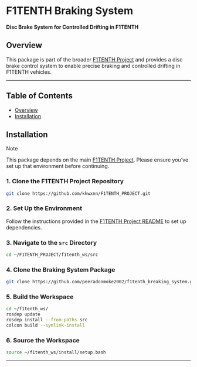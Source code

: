 # F1TENTH Braking System

**Disc Brake System for Controlled Drifting in F1TENTH**

## Overview

This package is part of the broader [F1TENTH Project](https://github.com/kkwxnn/F1TENTH_PROJECT) and provides a disc brake control system to enable precise braking and controlled drifting in F1TENTH vehicles.

---

## Table of Contents
- [Overview](#overview)
- [Installation](#installation)

## Installation

> [!Note]
> This package depends on the main [F1TENTH Project](https://github.com/kkwxnn/F1TENTH_PROJECT). Please ensure you’ve set up that environment before continuing.

### 1. Clone the F1TENTH Project Repository

```bash
git clone https://github.com/kkwxnn/F1TENTH_PROJECT.git
```

### 2. Set Up the Environment

Follow the instructions provided in the [F1TENTH Project README](https://github.com/kkwxnn/F1TENTH_PROJECT/blob/humble/README.md) to set up dependencies.

### 3. Navigate to the `src` Directory

```bash
cd ~/F1TENTH_PROJECT/f1tenth_ws/src
```

### 4. Clone the Braking System Package

```bash
git clone https://github.com/peeradonmoke2002/f1tenth_breaking_system.git
```

### 5. Build the Workspace

```bash
cd ~/f1tenth_ws/
rosdep update
rosdep install --from-paths src
colcon build --symlink-install
```

### 6. Source the Workspace

```bash
source ~/f1tenth_ws/install/setup.bash
```

---
